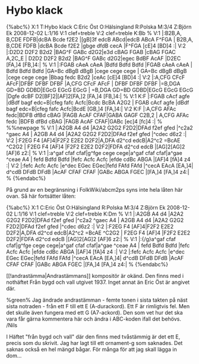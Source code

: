# Hybo klack

{%abc%}
X:1
T:Hybo klack
C:Eric Öst
O:Hälsingland
R:Polska
M:3/4
Z:Björn Ek 2008-12-02
L:1/16
V:1 clef=treble
V:2 clef=treble
K:Bb
%
V:1
|:B2B,A, B,CDE FDFB|dcBA Bcde f2E2 |[gB]3f edcB ABcd|edcB ABcA F^FGA    |
B2B,A, B,CDE FDFB  |dcBA Bcde f2E2 |gbge dfdB cecA  |F^FGA [cE]4 [BD]4 :|
V:2
|:D2D2 D2F2 B2d2   |BAG^F GABc d2G2|e3d cBAG FGAB   |cBAG FGAC A,2C_E   |
D2D2 D2F2 B2d2     |BAG^F GABc d2G2|egec BdBF AcAF  |D2EC [FA,]4 [FB,]4:|
%
V:1
|:FGAB cAeA cAeA |Bdfd Bdfd Bdfd   |FGAB cAeA cAeA   |
Bdfd Bdfd Bdfd   |GA=Bc dBgB dBgB  |cege cege cege   |
GA=Bc dBgB dBgB  |cege cege cege   |Bbag fedc B2d2   |ceAc [cE]4 [BD]4         :|
V:2
|:A,CFG CFcF AFcF|DFBF DFBF DFBF   |A,CFG CFcF AFcF  |
DFBF DFBF DFBF   |=B,DGA GD=BD GDBD|EGcG EGcG EGcG   |
=B,DGA GD=BD GDBD|EGcG EGcG EGcG   |Dgfe dcBF D2[BF]2|[AF]2[FA,]2 [FA,]4 [FB,]4:|
%
V:1
K:F
|:FGAB cAcf agfe |dBdf bagf edc=B|cfeg fafc Acfc|Bcdc BcBA A2G2     |
FGAB cAcf agfe   |dBdf bagf edc=B|cfeg fafc Acfc|BcdE [GB,]4 [FA,]4:|
V:2
K:F
|:A,CFG AFAc fedc|BDFB dfBd cBAG |FAGB AcAF CFAF|GABA GAGF C2B,2    |
A,CFG AFAc fedc  |BDFB dfBd cBAG |FAGB AcAF CFAF|GABc [ec]4 [fc]4  :|
%
%%newpage
%
V:1
|:A2GB A4 d4   |A2A2 G2G2 F2D2|DFAd f2ef gfed  |^c2a2 ^gaec A4      |
A2GB A4 d4     |A2A2 G2G2 F2D2|DFAd f2ef gfed  |^cdec d6z2         :|
V:2
|:F2EG F4 [AF]4|F2F2 E2E2 D2F2|A,DFA d2^cd edcB|A2^c2 =BcAE ^C2G2   |
F2EG F4 [AF]4  |F2F2 E2E2 D2F2|FDFA d2^cd edcB |[AG]2[AG]2 [AF]6 z2:|
%
V:1
|:a^gaf cfaf cfaf|g^fge cege cege|a^gaf cfaf cfaf|a^gae ^ceae A4   |
fefd Bdfd Bdfd   |fefc Acfc Acfc |efde cdBc ABGA |[AF]4 [fA]4 z4  :|
V:2
|:fefc Acfc Acfc |e^dec EGec EGec|fefd FAfd FAfd |^cecA EAcA [EA,]4|
d^cdB DFdB DFdB  |AcAF CFAF CFAF |GABc ABGA FGEC |[FA,]4 [FA,]4 z4:|
%
{%endabc%}

På grund av en begränsning i FolkWiki/abcm2ps syns inte hela låten här ovan. Så här fortsätter låten:

{%abc%}
X:1
C:Eric Öst
O:Hälsingland
R:Polska
M:3/4
Z:Björn Ek 2008-12-02
L:1/16
V:1 clef=treble
V:2 clef=treble
K:Dm
%
V:1
|:A2GB A4 d4   |A2A2 G2G2 F2D2|DFAd f2ef gfed  |^c2a2 ^gaec A4      |
A2GB A4 d4     |A2A2 G2G2 F2D2|DFAd f2ef gfed  |^cdec d6z2         :|
V:2
|:F2EG F4 [AF]4|F2F2 E2E2 D2F2|A,DFA d2^cd edcB|A2^c2 =BcAE ^C2G2   |
F2EG F4 [AF]4  |F2F2 E2E2 D2F2|FDFA d2^cd edcB |[AG]2[AG]2 [AF]6 z2:|
%
V:1
|:{/g}a^gaf cfaf cfaf|g^fge cege cege|a^gaf cfaf cfaf|a^gae ^ceae A4   |
fefd Bdfd Bdfd   |fefc Acfc Acfc |efde cdBc ABGA |[AF]4 [fA]4 z4  :|
V:2
|:fefc Acfc Acfc |e^dec EGec EGec|fefd FAfd FAfd |^cecA EAcA [EA,]4|
d^cdB DFdB DFdB  |AcAF CFAF CFAF |GABc ABGA FGEC |[FA,]4 [FA,]4 z4:|
%
{%endabc%}


[[!andrastämma|Andrastämmans]] kompositör är okänd. Den finns med i nothäftet Från bygd och vall utgivet 1937. Inget annat än Eric Öst är angivet där.

%green% Jag ändrade andrastämman - femte tonen i sista takten på näst sista notraden - från ett F till ett E (A-durackord). Ett F är rimligtvis fel. Men det skulle även fungera med ett G (A7-ackord). Den som vet hur det ska vara får gärna kommentera här och ändra i ABC-koden ifall det behövs. /Nils

I Häftet "från bygd och vall" där den finns med tvåstämmig är det ett E, precis som du skrivit. Jag har lagt till ett ornament-g som saknades. Det saknas också en hel mängd bågar. För många för att jag skall lägga in dom...
